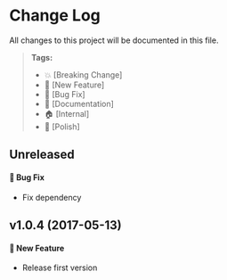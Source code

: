# Change Log

All changes to this project will be documented in this file.

> **Tags:**
> - 💥 [Breaking Change]
> - 🚀 [New Feature]
> - 🐛 [Bug Fix]
> - 📝 [Documentation]
> - 🏠 [Internal]
> - 💅 [Polish]

## Unreleased

#### 🐛 Bug Fix
- Fix dependency

## v1.0.4 (2017-05-13)

#### 🚀 New Feature
- Release first version
